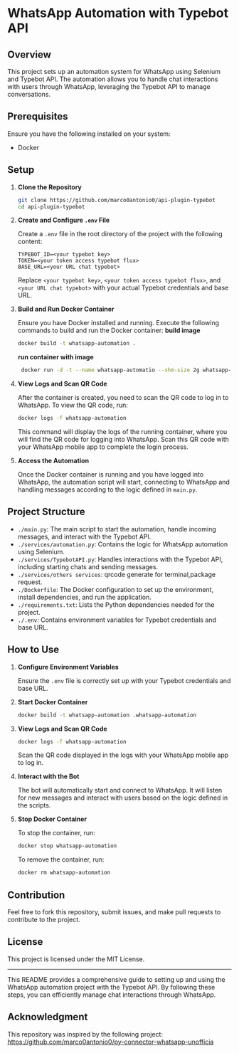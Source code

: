 
# WhatsApp Automation with Typebot API

## Overview

This project sets up an automation system for WhatsApp using Selenium and Typebot API. The automation allows you to handle chat interactions with users through WhatsApp, leveraging the Typebot API to manage conversations.

## Prerequisites

Ensure you have the following installed on your system:

- Docker

## Setup

1. **Clone the Repository**

   ```bash
   git clone https://github.com/marco0antonio0/api-plugin-typebot
   cd api-plugin-typebot
   ```

2. **Create and Configure `.env` File**

   Create a `.env` file in the root directory of the project with the following content:

   ```env
   TYPEBOT_ID=<your typebot key>
   TOKEN=<your token access typebot flux>
   BASE_URL=<your URL chat typebot>
   ```

   Replace `<your typebot key>`, `<your token access typebot flux>`, and `<your URL chat typebot>` with your actual Typebot credentials and base URL.

3. **Build and Run Docker Container**

   Ensure you have Docker installed and running. Execute the following commands to build and run the Docker container:
    **build image**

   ```bash
   docker build -t whatsapp-automation .
   ```

     **run container with image**

   ```bash
    docker run -d -t --name whatsapp-automatio --shm-size 2g whatsapp-automation
   ```

4. **View Logs and Scan QR Code**

   After the container is created, you need to scan the QR code to log in to WhatsApp. To view the QR code, run:

   ```bash
   docker logs -f whatsapp-automation
   ```

   This command will display the logs of the running container, where you will find the QR code for logging into WhatsApp. Scan this QR code with your WhatsApp mobile app to complete the login process.

5. **Access the Automation**

   Once the Docker container is running and you have logged into WhatsApp, the automation script will start, connecting to WhatsApp and handling messages according to the logic defined in `main.py`.

## Project Structure

- `./main.py`: The main script to start the automation, handle incoming messages, and interact with the Typebot API.
- `./services/automation.py`: Contains the logic for WhatsApp automation using Selenium.
- `./services/TypebotAPI.py`: Handles interactions with the Typebot API, including starting chats and sending messages.
- `./services/others services`: qrcode generate for terminal,package request.
- `./Dockerfile`: The Docker configuration to set up the environment, install dependencies, and run the application.
- `./requirements.txt`: Lists the Python dependencies needed for the project.
- `./.env`: Contains environment variables for Typebot credentials and base URL.

## How to Use

1. **Configure Environment Variables**

   Ensure the `.env` file is correctly set up with your Typebot credentials and base URL.

2. **Start Docker Container**

   ```bash
   docker build -t whatsapp-automation .whatsapp-automation
   ```

3. **View Logs and Scan QR Code**

   ```bash
   docker logs -f whatsapp-automation
   ```

   Scan the QR code displayed in the logs with your WhatsApp mobile app to log in.

4. **Interact with the Bot**

   The bot will automatically start and connect to WhatsApp. It will listen for new messages and interact with users based on the logic defined in the scripts.

5. **Stop Docker Container**

   To stop the container, run:

   ```bash
   docker stop whatsapp-automation
   ```

   To remove the container, run:

   ```bash
   docker rm whatsapp-automation
   ```

## Contribution

Feel free to fork this repository, submit issues, and make pull requests to contribute to the project.

## License

This project is licensed under the MIT License.

---

This README provides a comprehensive guide to setting up and using the WhatsApp automation project with the Typebot API. By following these steps, you can efficiently manage chat interactions through WhatsApp.

## Acknowledgment

This repository was inspired by the following project:
<https://github.com/marco0antonio0/py-connector-whatsapp-unofficia>
